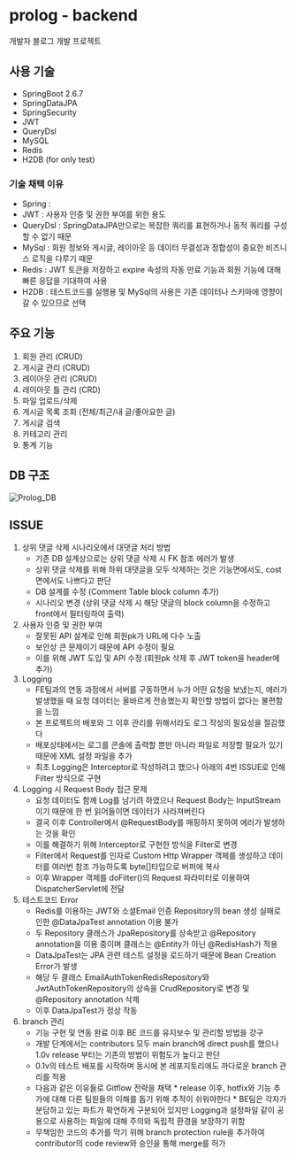 # prolog - backend
개발자 블로그 개발 프로젝트

## 사용 기술
* SpringBoot 2.6.7
* SpringDataJPA
* SpringSecurity
* JWT
* QueryDsl
* MySQL
* Redis
* H2DB (for only test)

### 기술 채택 이유
* Spring : 
* JWT : 사용자 인증 및 권한 부여를 위한 용도
* QueryDsl : SpringDataJPA만으로는 복잡한 쿼리를 표현하거나 동적 쿼리를 구성할 수 없기 때문
* MySql : 회원 정보와 게시글, 레이아웃 등 데이터 무결성과 정합성이 중요한 비즈니스 로직을 다루기 때문
* Redis : JWT 토큰을 저장하고 expire 속성의 자동 만료 기능과 회원 기능에 대해 빠른 응답을 기대하여 사용
* H2DB : 테스트코드를 실행용 및 MySql의 사용은 기존 데이터나 스키마에 영향이 갈 수 있으므로 선택

## 주요 기능
1. 회원 관리 (CRUD)
2. 게시글 관리 (CRUD)
3. 레이아웃 관리 (CRUD)
4. 레이아웃 틀 관리 (CRD)
5. 파일 업로드/삭제
6. 게시글 목록 조회 (전체/최근/내 글/좋아요한 글)
7. 게시글 검색
8. 카테고리 관리
9. 통계 기능

## DB 구조
![Prolog_DB](https://user-images.githubusercontent.com/77658870/204887305-00d62724-1a73-458e-afea-fbcc21fd4b56.png)

## ISSUE
1. 상위 댓글 삭제 시나리오에서 대댓글 처리 방법
      * 기존 DB 설계상으로는 상위 댓글 삭제 시 FK 참조 에러가 발생
      * 상위 댓글 삭제를 위해 하위 대댓글을 모두 삭제하는 것은 기능면에서도, cost 면에서도 나쁘다고 판단
      * DB 설계를 수정 (Comment Table block column 추가)
      * 시나리오 변경 (상위 댓글 삭제 시 해당 댓글의 block column을 수정하고 front에서 필터링하여 출력)
2. 사용자 인증 및 권한 부여
      * 잘못된 API 설계로 인해 회원pk가 URL에 다수 노출
      * 보안상 큰 문제이기 때문에 API 수정이 필요
      * 이를 위해 JWT 도입 및 API 수정 (회원pk 삭제 후 JWT token을 header에 추가)
3. Logging
      * FE팀과의 연동 과정에서 서버를 구동하면서 누가 어떤 요청을 보냈는지, 에러가 발생했을 때 요청 데이터는 올바르게 전송했는지 확인할 방법이 없다는 불편함을 느낌
      * 본 프로젝트의 배포와 그 이후 관리를 위해서라도 로그 작성의 필요성을 절감했다
      * 배포상태에서는 로그를 콘솔에 출력할 뿐만 아니라 파일로 저장할 필요가 있기 때문에 XML 설정 파일을 추가
      * 최초 Logging은 Interceptor로 작성하려고 했으나 아래의 4번 ISSUE로 인해 Filter 방식으로 구현
4. Logging 시 Request Body 접근 문제
      * 요청 데이터도 함께 Log를 남기려 하였으나 Request Body는 InputStream이기 때문에 한 번 읽어들이면 데이터가 사라져버린다
      * 결국 이후 Controller에서 @RequestBody를 매핑하지 못하여 에러가 발생하는 것을 확인
      * 이를 해결하기 위해 Interceptor로 구현한 방식을 Filter로 변경
      * Filter에서 Request를 인자로 Custom Http Wrapper 객체를 생성하고 데이터를 여러번 참조 가능하도록 byte[]타입으로 버퍼에 복사
      * 이후 Wrapper 객체를 doFilter()의 Request 파라미터로 이용하여 DispatcherServlet에 전달
5. 테스트코드 Error
      * Redis를 이용하는 JWT와 소셜Email 인증 Repository의 bean 생성 실패로 인한 @DataJpaTest annotation 이용 불가
      * 두 Repository 클래스가 JpaRepository를 상속받고 @Repository annotation을 이용 중이며 클래스는 @Entity가 아닌 @RedisHash가 적용
      * DataJpaTest는 JPA 관련 테스트 설정을 로드하기 때문에 Bean Creation Error가 발생
      * 해당 두 클래스 EmailAuthTokenRedisRepository와 JwtAuthTokenRepository의 상속을 CrudRepository로 변경 및 @Repository annotation 삭제
      * 이후 DataJpaTest가 정상 작동
6. branch 관리
      * 기능 구현 및 연동 완료 이후 BE 코드를 유지보수 및 관리할 방법을 강구
      * 개발 단계에서는 contributors 모두 main branch에 direct push를 했으나 1.0v release 부터는 기존의 방법이 위험도가 높다고 판단
      * 0.1v의 테스트 배포를 시작하며 동시에 본 레포지토리에도 까다로운 branch 관리를 적용
      * 다음과 같은 이유들로 Gitflow 전략을 채택
            * release 이후, hotfix와 기능 추가에 대해 다른 팀원들의 이해를 돕기 위해 추적이 쉬워야한다
            * BE팀은 각자가 분담하고 있는 파트가 확연하게 구분되어 있지만 Logging과 설정파일 같이 공용으로 사용하는 파일에 대해 주의와 독립적 환경을 보장하기 위함
      * 무책임한 코드의 추가를 막기 위해 branch protection rule을 추가하여 contributor의 code review와 승인을 통해 merge를 허가
